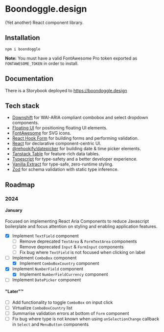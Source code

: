 # Boondoggle.design

(Yet another) React component library.

## Installation

```shell
npm i boondoggle
```

**Note:** You must have a valid FontAwesome Pro token exported as `FONTAWESOME_TOKEN` in order to
install.

## Documentation

There is a Storybook deployed to <https://boondoggle.design>

## Tech stack

- [Downshift](https://www.downshift-js.com/) for WAI-ARIA compliant combobox and select dropdown
    components.
- [Floating UI](https://floating-ui.com/) for positioning floating UI elements.
- [FontAwesome](https://fontawesome.com/) for SVG icons.
- [React Hook Form](https://www.react-hook-form.com/) for building forms and performing
    validation.
- [React](https://react.dev/) for declarative component-centric UI.
- [@rehookify/datepicker](https://github.com/rehookify/datepicker) for building date & time picker
    elements.
- [Tanstack Table](https://tanstack.com/table/v8) for feature-rich data tables.
- [Typescript](https://www.typescriptlang.org/) for type-safety and a better developer experience.
- [Vanilla Extract](https://vanilla-extract.style/) for type-safe, zero-runtime styling.
- [Zod](https://zod.dev/) for schema validation with static type inference.

## Roadmap

### 2024

#### January

Focused on implementing React Aria Components to reduce Javascript boilerplate and focus attention on
styling and enabling application features.

- [x] Implement `TextField` component
  - [ ] Remove deprecated `TextArea` & `FormTextArea` components
  - [ ] Remove deprecated `Input` & `FormInput` components
  - [ ] Fix bug where `TextField` is not focused when clicking on label
- [ ] Implement `ComboBox` component
  - [x] Implement `ComboBoxCountry` component

- [x] Implement `NumberField` component
  - [x] Implement `NumberFieldCurrency` component
- [ ] Implement `DatePicker` component

#### "Later"™️

- [ ] Add functionality to toggle `ComboBox` on input click
- [ ] Virtualize `ComboBoxCountry` list
- [ ] Summarise validation errors at bottom of `Form` component
- [ ] Fix bug where type is not known when using `onSelectionChange` callback in `Select` and `MenuButton` components

